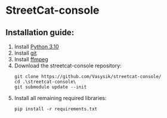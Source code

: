 # StreetCat-console

## Installation guide:
1) Install [Python 3.10](https://www.python.org/downloads/)
2) Install [git](https://git-scm.com/downloads)
3) Install [ffmpeg](https://ffmpeg.org/download.html)
4) Download the streetcat-console repository:
   ```
   git clone https://github.com/Vasysik/streetcat-console/
   cd .\streetcat-console\
   git submodule update --init
   ```
5) Install all remaining required libraries:
   ```
   pip install -r requirements.txt
   ```
